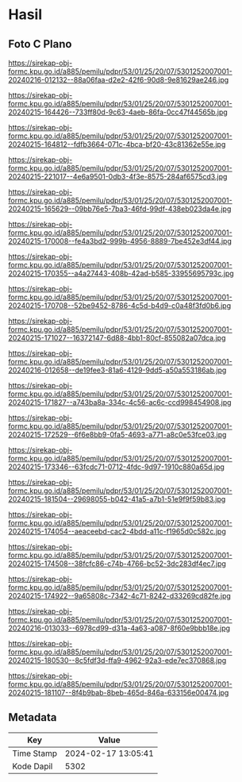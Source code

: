 # Hasil

## Foto C Plano

https://sirekap-obj-formc.kpu.go.id/a885/pemilu/pdpr/53/01/25/20/07/5301252007001-20240216-012132--88a06faa-d2e2-42f6-90d8-9e81629ae246.jpg

https://sirekap-obj-formc.kpu.go.id/a885/pemilu/pdpr/53/01/25/20/07/5301252007001-20240215-164426--733ff80d-9c63-4aeb-86fa-0cc47f44565b.jpg

https://sirekap-obj-formc.kpu.go.id/a885/pemilu/pdpr/53/01/25/20/07/5301252007001-20240215-164812--fdfb3664-071c-4bca-bf20-43c81362e55e.jpg

https://sirekap-obj-formc.kpu.go.id/a885/pemilu/pdpr/53/01/25/20/07/5301252007001-20240215-221017--4e6a9501-0db3-4f3e-8575-284af6575cd3.jpg

https://sirekap-obj-formc.kpu.go.id/a885/pemilu/pdpr/53/01/25/20/07/5301252007001-20240215-165629--09bb76e5-7ba3-46fd-99df-438eb023da4e.jpg

https://sirekap-obj-formc.kpu.go.id/a885/pemilu/pdpr/53/01/25/20/07/5301252007001-20240215-170008--fe4a3bd2-999b-4956-8889-7be452e3df44.jpg

https://sirekap-obj-formc.kpu.go.id/a885/pemilu/pdpr/53/01/25/20/07/5301252007001-20240215-170355--a4a27443-408b-42ad-b585-33955695793c.jpg

https://sirekap-obj-formc.kpu.go.id/a885/pemilu/pdpr/53/01/25/20/07/5301252007001-20240215-170708--52be9452-8786-4c5d-b4d9-c0a48f3fd0b6.jpg

https://sirekap-obj-formc.kpu.go.id/a885/pemilu/pdpr/53/01/25/20/07/5301252007001-20240215-171027--16372147-6d88-4bb1-80cf-855082a07dca.jpg

https://sirekap-obj-formc.kpu.go.id/a885/pemilu/pdpr/53/01/25/20/07/5301252007001-20240216-012658--de19fee3-81a6-4129-9dd5-a50a553186ab.jpg

https://sirekap-obj-formc.kpu.go.id/a885/pemilu/pdpr/53/01/25/20/07/5301252007001-20240215-171827--a743ba8a-334c-4c56-ac6c-ccd998454908.jpg

https://sirekap-obj-formc.kpu.go.id/a885/pemilu/pdpr/53/01/25/20/07/5301252007001-20240215-172529--6f6e8bb9-0fa5-4693-a771-a8c0e53fce03.jpg

https://sirekap-obj-formc.kpu.go.id/a885/pemilu/pdpr/53/01/25/20/07/5301252007001-20240215-173346--63fcdc71-0712-4fdc-9d97-1910c880a65d.jpg

https://sirekap-obj-formc.kpu.go.id/a885/pemilu/pdpr/53/01/25/20/07/5301252007001-20240215-181504--29698055-b042-41a5-a7b1-51e9f9f59b83.jpg

https://sirekap-obj-formc.kpu.go.id/a885/pemilu/pdpr/53/01/25/20/07/5301252007001-20240215-174054--aeaceebd-cac2-4bdd-a11c-f1965d0c582c.jpg

https://sirekap-obj-formc.kpu.go.id/a885/pemilu/pdpr/53/01/25/20/07/5301252007001-20240215-174508--38fcfc86-c74b-4766-bc52-3dc283df4ec7.jpg

https://sirekap-obj-formc.kpu.go.id/a885/pemilu/pdpr/53/01/25/20/07/5301252007001-20240215-174922--9a65808c-7342-4c71-8242-d33269cd82fe.jpg

https://sirekap-obj-formc.kpu.go.id/a885/pemilu/pdpr/53/01/25/20/07/5301252007001-20240216-013033--6978cd99-d31a-4a63-a087-8f60e9bbb18e.jpg

https://sirekap-obj-formc.kpu.go.id/a885/pemilu/pdpr/53/01/25/20/07/5301252007001-20240215-180530--8c5fdf3d-ffa9-4962-92a3-ede7ec370868.jpg

https://sirekap-obj-formc.kpu.go.id/a885/pemilu/pdpr/53/01/25/20/07/5301252007001-20240215-181107--8f4b9bab-8beb-465d-846a-633156e00474.jpg


## Metadata

| Key        | Value               |
| ---------- | ------------------- |
| Time Stamp | 2024-02-17 13:05:41 |
| Kode Dapil | 5302                |



